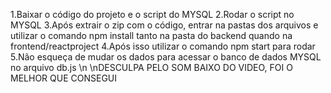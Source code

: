 1.Baixar o código do projeto e o script do MYSQL
2.Rodar o script no MYSQL
3.Após extrair o zip com o código, entrar na pastas dos arquivos e utilizar o comando npm install tanto na pasta do backend quando na frontend/reactproject
4.Após isso utilizar o comando npm start para rodar
5.Não esqueça de mudar os dados para acessar o banco de dados MYSQL no arquivo db.js \n
\nDESCULPA PELO SOM BAIXO DO VIDEO, FOI O MELHOR QUE CONSEGUI
